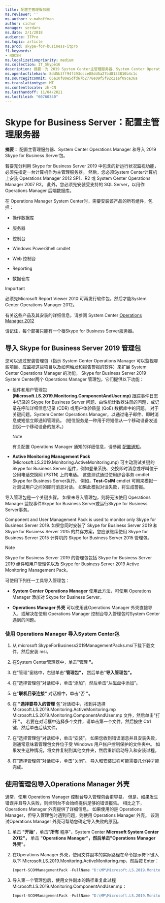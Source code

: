```yaml
---
title: 配置主管理服务器
ms.reviewer: ''
ms.author: v-mahoffman
author: cichur
manager: serdars
ms.date: 2/1/2018
audience: ITPro
ms.topic: article
ms.prod: skype-for-business-itpro
f1.keywords:
- NOCSH
ms.localizationpriority: medium
ms.collection: IT_Skype16
description: 摘要：为 2019 System Center主管理服务器、System Center Operations Skype for Business Server Manager 和导入管理包。
ms.openlocfilehash: 8dd5b3ff94f393ccce88dd5a27bd8133810b4c1c
ms.sourcegitcommit: 65a10f80e5dfd67b2778e09f5f92c21ef09ce36a
ms.translationtype: MT
ms.contentlocale: zh-CN
ms.lasthandoff: 11/04/2021
ms.locfileid: "60760340"
---
```

# <a name="skype-for-business-server-configure-the-primary-management-server"></a>Skype for Business Server：配置主管理服务器

**摘要：** 配置主管理服务器、System Center Operations Manager 和导入 2019 Skype for Business Server包。

若要充分利用 Skype for Business Server 2019 中包含的新运行状况监视功能，必须先指定一台计算机作为主管理服务器。 然后，您必须System Center计算机上安装 Operations Manager 2012 SP1、R2 或 System Center Operations Manager 2007 R2。 此外，您必须先安装受支持的 SQL Server，以用作 Operations Manager 后端数据库。

在 Operations Manager System Center时，需要安装该产品的所有组件，包括：

- 操作数据库

- 服务器

- 控制台

- Windows PowerShell cmdlet

- Web 控制台

- Reporting

- 数据仓库

> [!IMPORTANT]
> 必须先Microsoft Report Viewer 2010 可再发行软件包，然后才能System Center Operations Manager 2012。

有关这些产品及其安装的详细信息，请参阅 System Center [Operations Manager 2012](/previous-versions/system-center/system-center-2012-R2/hh205987(v=sc.12))

请记住，每个部署只能有一个根Skype for Business Server服务器。

## <a name="importing-the-skype-for-business-server-2019-management-packs"></a>导入 Skype for Business Server 2019 管理包

您可以通过安装管理包（指示 System Center Operations Manager 可以监视哪些项目、应监视这些项目以及如何触发和报告警报的软件）来扩展 System Center Operations Manager 的功能。 Skype for Business Server 2019 System Center两个 Operations Manager 管理包，它们提供以下功能：

- 组件和用户管理包 **(Microsoft.LS.2019.Monitoring.ComponentAndUser.mp)** 跟踪事件日志中记录的 Skype for Business Server 问题、由性能计数器注册的问题，或记录在呼叫详细信息记录 (CDR) 或用户体验质量 (QoE) 数据库中的问题。 对于关键问题，System Center Operations Manager，以通过电子邮件、即时消息或短信立即通知管理员。  (短信服务是一种用于将短信从一个移动设备发送到另一个移动设备的技术。) 

    > [!NOTE]
    >  有关配置 Operations Manager 通知的详细信息，请参阅 [配置通知](/previous-versions/system-center/operations-manager-2007-r2/dd440890(v=technet.10))。

- **Active Monitoring Management Pack** (Microsoft.LS.2019.Monitoring.ActiveMonitoring.mp) 可主动测试关键的 Skype for Business Server 组件，例如登录系统、交换即时消息或呼叫位于公用电话交换网 (PSTN) 上的电话。 这些测试通过使用综合事务 cmdlet Skype for Business Server执行。 例如，**Test-CsIM** cmdlet 可用来模拟一对测试用户之间的即时消息对话。 如果此模拟对话失败，将生成警报。

导入管理包是一个关键步骤。 如果未导入管理包，则将无法使用 Operations Manager 监视事件Skype for Business Server或运行Skype for Business Server事务。

Component and User Management Pack is used to monitor only Skype for Business Server 2019. 如果您同时安装了 Skype for Business Server 2019 和 Skype for Business Server 2015 的共存方案，您应该继续使用 Skype for Business Server 2015 计算机的 Skype for Business Server 2015 管理包。

> [!NOTE]
> Skype for Business Server 2019 的管理包包括 Skype for Business Server 2019 组件和用户管理包以及 Skype for Business Server 2019 Active Monitoring Management Pack。

可使用下列任一工具导入管理包：

- **System Center Operations Manager** 使用此方法，可使用 Operations Manager 添加对 Skype for Business Server。

- **Operations Manager 外壳** 可以使用此Operations Manager 外壳直接导入，或解决在使用 Operations Manager 控制台导入管理包时System Center遇到的问题。

### <a name="importing-the-management-packs-by-using-system-center-operations-manager"></a>使用 Operations Manager 导入System Center包

1. 从 microsoft SkypeForBusiness2019ManagementPacks.msi下载下载文件，然后安装 msi。

2. 在System Center管理器中，单击"管理 **"。**

3. 在"管理"窗格中，右键单击"**管理包"，** 然后单击"**导入管理包"。**

4. 在“选择管理包”对话框中，单击“添加”，然后单击“从磁盘中添加”。

5. 在"**联机目录连接"** 对话框中，单击"否 **"。**

6. 在 **"选择要导入的管理** 包"对话框中，找到并选择 Microsoft.LS.2019.Monitoring.ActiveMonitoring.mp Microsoft.LS.2019.Monitoring.ComponentAndUser.mp 文件，然后单击"打开 **"。** 若要在对话框中选择多个文件，请单击第一个文件，然后按住 Ctrl 键，然后单击后续文件。

7. 在“选择管理包”对话框中，单击“安装”。 如果您收到错误消息并且安装失败，则通常意味着管理包文件位于受 Windows 用户帐户控制保护的文件夹中。 如果发生这种情况，将文件复制到其他文件夹，然后重新启动导入和安装过程。

8. 在“选择管理包”对话框中，单击“关闭”。 导入和安装过程可能需要几分钟才能完成。

## <a name="importing-the-management-packs-by-using-the-operations-manager-shell"></a>使用管理包导入Operations Manager 外壳

通常，使用 Operations Manager 控制台导入管理包会更容易。 但是，如果发生错误并且导入失败，则控制台不会始终提供足够的错误报告。 相比之下，Operations Manager 外壳提供了详细信息。 如果使用的是 Operations Manager，但导入管理包时遇到问题，则使用 Operations Manager 外壳。 该测试Operations Manager 外壳可帮助您确定导入失败的原因。

1. 单击 **"开始**"，单击"**所有** 程序"，System Center **Microsoft System Center 2012"，** 单击 **"Operations** **Manager"，然后单击"Operations Manager 外壳"。**

2. 在Operations Manager 外壳，使用文件副本的实际路径在命令提示符下键入以下 Microsoft.LS.2019.Monitoring.ActiveMonitoring.mp，然后按 Enter：

   ```PowerShell
   Import-SCOMManagementPack -FullName "D:\MP\Microsoft.LS.2019.Monitoring.ActiveMonitoring.mp"
   ```

3. 导入第一个管理包后，使用文件副本的路径重复此过程 Microsoft.LS.2019.Monitoring.ComponentAndUser.mp：

   ```PowerShell
   Import-SCOMManagementPack -FullName "D:\MP\Microsoft.LS.2019.Monitoring.ComponentAndUser.mp"
   ```